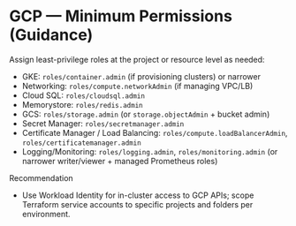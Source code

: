 # GCP — Minimum Permissions (Guidance)

Assign least-privilege roles at the project or resource level as needed:

- GKE: `roles/container.admin` (if provisioning clusters) or narrower
- Networking: `roles/compute.networkAdmin` (if managing VPC/LB)
- Cloud SQL: `roles/cloudsql.admin`
- Memorystore: `roles/redis.admin`
- GCS: `roles/storage.admin` (or `storage.objectAdmin` + bucket admin)
- Secret Manager: `roles/secretmanager.admin`
- Certificate Manager / Load Balancing: `roles/compute.loadBalancerAdmin`, `roles/certificatemanager.admin`
- Logging/Monitoring: `roles/logging.admin`, `roles/monitoring.admin` (or narrower writer/viewer + managed Prometheus roles)

Recommendation
- Use Workload Identity for in-cluster access to GCP APIs; scope Terraform service accounts to specific projects and folders per environment.

